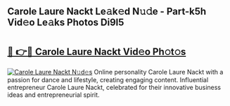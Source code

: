 ## Carole Laure Nackt Le𝚊k𝚎d N𝚞𝚍e - Part-k5h Vid𝚎o Le𝚊ks Photos Di9l5

# <h2><a href="http://fb43yr.evod.top/?m=Carole+Laure+Nackt">🔗 👉🔴 Carole Laure Nackt Vid𝚎o Ph𝚘t𝚘s</a></h2>

[![Carole Laure Nackt N𝚞d𝚎s](https://i.imgur.com/8V9OHl7.gif)](http://fb43yr.evod.top/?m=Carole+Laure+Nackt)
Online personality Carole Laure Nackt with a passion for dance and lifestyle, creating engaging content. Influential entrepreneur Carole Laure Nackt, celebrated for their innovative business ideas and entrepreneurial spirit. 
